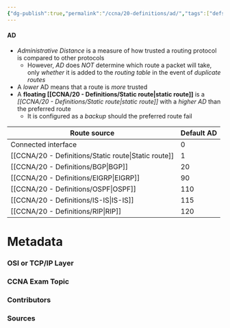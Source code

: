 ```yaml
---
{"dg-publish":true,"permalink":"/ccna/20-definitions/ad/","tags":["defs_ccna"]}
---
```


#### AD
- *Administrative Distance* is a measure of how trusted a routing protocol is compared to other protocols
	- However, *AD* does *NOT* determine which route a packet will take, only *whether* it is added to the *routing table* in the event of *duplicate routes*
- A *lower* AD means that a route is *more* trusted
- A **floating [[CCNA/20 - Definitions/Static route\|static route]]** is a *[[CCNA/20 - Definitions/Static route\|static route]]* with a *higher AD* than the preferred route
	- It is configured as a *backup* should the preferred route fail


| Route source        | Default AD |
| ------------------- | ---------- |
| Connected interface | 0          |
| [[CCNA/20 - Definitions/Static route\|Static route]]    | 1          |
| [[CCNA/20 - Definitions/BGP\|BGP]]             | 20         |
| [[CCNA/20 - Definitions/EIGRP\|EIGRP]]           | 90         |
| [[CCNA/20 - Definitions/OSPF\|OSPF]]            | 110        |
| [[CCNA/20 - Definitions/IS-IS\|IS-IS]]           | 115        |
| [[CCNA/20 - Definitions/RIP\|RIP]]             | 120        |


# Metadata
### OSI or TCP/IP Layer

### CCNA Exam Topic

### Contributors

### Sources


